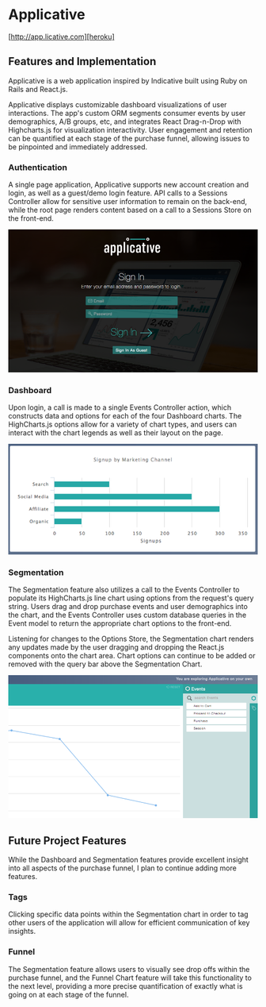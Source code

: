 # Applicative

[http://app.licative.com][heroku]

[heroku]: http://app.licative.com

## Features and Implementation

Applicative is a web application inspired by Indicative built using Ruby on Rails and React.js.

Applicative displays customizable dashboard visualizations of user interactions. The app's
custom ORM segments consumer events by user demographics, A/B groups, etc, and integrates
React Drag-n-Drop with Highcharts.js for visualization interactivity. User engagement and
retention can be quantified at each stage of the purchase funnel, allowing issues to be
pinpointed and immediately addressed.

### Authentication

A single page application, Applicative supports new account creation and login, as well
as a guest/demo login feature. API calls to a Sessions Controller allow for sensitive user
information to remain on the back-end, while the root page renders content based on a call
to a Sessions Store on the front-end.

![alt tag](docs/log.png)

### Dashboard

Upon login, a call is made to a single Events Controller action, which constructs data and
options for each of the four Dashboard charts. The HighCharts.js options allow for a variety
of chart types, and users can interact with the chart legends as well as their layout on
the page.

![alt tag](docs/dash.png)

### Segmentation

The Segmentation feature also utilizes a call to the Events Controller to populate its
HighCharts.js line chart using options from the request's query string. Users drag and drop
purchase events and user demographics into the chart, and the Events Controller uses custom
database queries in the Event model to return the appropriate chart options to the front-end.

Listening for changes to the Options Store, the Segmentation chart renders any updates made
by the user dragging and dropping the React.js components onto the chart area. Chart options can
continue to be added or removed with the query bar above the Segmentation Chart.

![alt tag](docs/seg.png)

## Future Project Features

While the Dashboard and Segmentation features provide excellent insight into all aspects
of the purchase funnel, I plan to continue adding more features.

### Tags

Clicking specific data points within the Segmentation chart in order to tag other users
of the application will allow for efficient communication of key insights.

### Funnel

The Segmentation feature allows users to visually see drop offs within the purchase funnel,
and the Funnel Chart feature will take this functionality to the next level, providing a more
precise quantification of exactly what is going on at each stage of the funnel.
